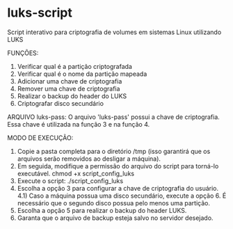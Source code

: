 # luks-script
Script interativo para criptografia de volumes em sistemas Linux utilizando LUKS

FUNÇÕES:
1) Verificar qual é a partição criptografada
2) Verificar qual é o nome da partição mapeada
3) Adicionar uma chave de criptografia
4) Remover uma chave de criptografia
5) Realizar o backup do header do LUKS
6) Criptografar disco secundário

ARQUIVO luks-pass:
O arquivo 'luks-pass' possui a chave de criptografia.
Essa chave é utilizada na função 3 e na função 4.

MODO DE EXECUÇÃO:
1) Copie a pasta completa para o diretório /tmp (isso garantirá que os arquivos serão removidos ao desligar a máquina).
2) Em seguida, modifique a permissão do arquivo do script para torná-lo executável.
    chmod +x script_config_luks
3) Execute o script:
    ./script_config_luks
4) Escolha a opção 3 para configurar a chave de criptografia do usuário.
4.1) Caso a máquina possua uma disco secundário, execute a opção 6. É necessário que o segundo disco possua pelo menos uma partição.
5) Escolha a opção 5 para realizar o backup do header LUKS.
6) Garanta que o arquivo de backup esteja salvo no servidor desejado.
